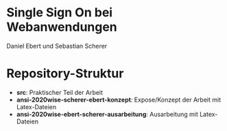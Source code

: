 # Single Sign On bei Webanwendungen

Daniel Ebert und Sebastian Scherer

# Repository-Struktur

- <b>src</b>: Praktischer Teil der Arbeit
- <b>ansi-2020wise-scherer-ebert-konzept</b>: Expose/Konzept der Arbeit mit Latex-Dateien
- <b>ansi-2020wise-ebert-scherer-ausarbeitung</b>: Ausarbeitung mit Latex-Dateien
